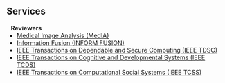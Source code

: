 ## Services

<h4 style="margin:0 10px 0;">Reviewers</h4>

<ul style="margin:0 0 20px;">
  <li><a href="https://www.sciencedirect.com/journal/medical-image-analysis"><autocolor>Medical Image Analysis (MedIA)</autocolor></a></li>
  <li><a href="https://www.sciencedirect.com/journal/information-fusion"><autocolor>Information Fusion (INFORM FUSION)</autocolor></a></li>
  <li><a href="https://ieeexplore.ieee.org/xpl/RecentIssue.jsp?punumber=8858"><autocolor>IEEE Transactions on Dependable and Secure Computing (IEEE TDSC)</autocolor></a></li>
  <li><a href="https://ieeexplore.ieee.org/xpl/RecentIssue.jsp?punumber=7274989"><autocolor>IEEE Transactions on Cognitive and Developmental Systems (IEEE TCDS)</autocolor></a></li>
  <li><a href="https://ieeexplore.ieee.org/xpl/RecentIssue.jsp?punumber=6570650"><autocolor>IEEE Transactions on Computational Social Systems (IEEE TCSS)</autocolor></a></li>
</ul>
